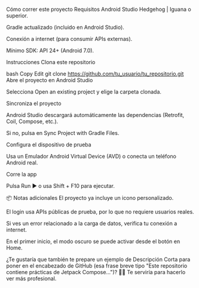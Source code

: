Cómo correr este proyecto
Requisitos
Android Studio Hedgehog | Iguana o superior.

Gradle actualizado (incluido en Android Studio).

Conexión a internet (para consumir APIs externas).

Mínimo SDK: API 24+ (Android 7.0).

Instrucciones
Clona este repositorio

bash
Copy
Edit
git clone https://github.com/tu_usuario/tu_repositorio.git
Abre el proyecto en Android Studio

Selecciona Open an existing project y elige la carpeta clonada.

Sincroniza el proyecto

Android Studio descargará automáticamente las dependencias (Retrofit, Coil, Compose, etc.).

Si no, pulsa en Sync Project with Gradle Files.

Configura el dispositivo de prueba

Usa un Emulador Android Virtual Device (AVD) o conecta un teléfono Android real.

Corre la app

Pulsa Run ▶️ o usa Shift + F10 para ejecutar.

📦 Notas adicionales
El proyecto ya incluye un icono personalizado.

El login usa APIs públicas de prueba, por lo que no requiere usuarios reales.

Si ves un error relacionado a la carga de datos, verifica tu conexión a internet.

En el primer inicio, el modo oscuro se puede activar desde el botón en Home.

¿Te gustaría que también te prepare un ejemplo de Descripción Corta para poner en el encabezado de GitHub (esa frase breve tipo "Este repositorio contiene prácticas de Jetpack Compose...")? 🚀🎯
Te serviría para hacerlo ver más profesional.
